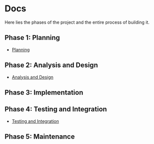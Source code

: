 # Docs

Here lies the phases of the project and the entire process of building it. 

## Phase 1: Planning

- [Planning](https://github.com/hiphoox/c202-assembly/tree/master/docs/planning)

## Phase 2: Analysis and Design

- [Analysis and Design](https://github.com/hiphoox/c202-assembly/tree/master/docs/analysis_design)

## Phase 3: Implementation

## Phase 4: Testing and Integration

- [Testing and Integration](https://github.com/hiphoox/c202-assembly/tree/master/docs/testing_integration)

## Phase 5: Maintenance